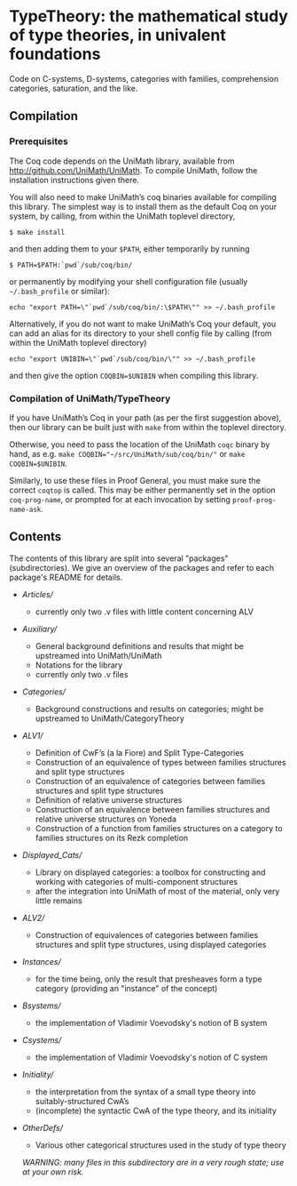 TypeTheory: the mathematical study of type theories, in univalent foundations
==========

Code  on C-systems, D-systems, categories with families, comprehension categories, saturation, and the like.

Compilation
------------

### Prerequisites

The Coq code depends on the UniMath library, available from http://github.com/UniMath/UniMath.
To compile UniMath, follow the installation instructions given there.

You will also need to make UniMath’s coq binaries available for compiling this library.  The simplest way is to install them as the default Coq on your system, by calling, from within the UniMath toplevel directory,
```
$ make install 
```
and then adding them to your `$PATH`, either temporarily by running
```
$ PATH=$PATH:`pwd`/sub/coq/bin/
```
or permanently by modifying your shell configuration file (usually `~/.bash_profile` or similar):
```
echo "export PATH=\"`pwd`/sub/coq/bin/:\$PATH\"" >> ~/.bash_profile
```

Alternatively, if you do not want to make UniMath’s Coq your default, you can add an alias for its directory to your shell config file by calling (from within the UniMath toplevel directory)
```
echo "export UNIBIN=\"`pwd`/sub/coq/bin/\"" >> ~/.bash_profile
```
and then give the option `COQBIN=$UNIBIN` when compiling this library.

### Compilation of UniMath/TypeTheory

If you have UniMath’s Coq in your path (as per the first suggestion above), then our library can be built just with `make` from within the toplevel directory.

Otherwise, you need to pass the location of the UniMath `coqc` binary by hand, as e.g. `make COQBIN="~/src/UniMath/sub/coq/bin/"` or `make COQBIN=$UNIBIN`.

Similarly, to use these files in Proof General, you must make sure the correct `coqtop` is called.  This may be either permanently set in the option `coq-prog-name`, or prompted for at each invocation by setting `proof-prog-name-ask`.

Contents
--------

The contents of this library are split into several "packages" (subdirectories).
We give an overview of the packages and refer to each package's README for details.

* *Articles/*
  * currently only two .v files with little content concerning ALV
* *Auxiliary/*
  * General background definitions and results that might be upstreamed into UniMath/UniMath
  * Notations for the library
  * currently only two .v files
* *Categories/*
  * Background constructions and results on categories; might be upstreamed to UniMath/CategoryTheory
* *ALV1/*
  * Definition of CwF’s (a la Fiore) and Split Type-Categories
  * Construction of an equivalence of types between families structures and split type structures
  * Construction of an equivalence of categories between families structures and split type structures
  * Definition of relative universe structures
  * Construction of an equivalence between families structures and relative universe structures on Yoneda
  * Construction of a function from families structures on a category to families structures on its Rezk completion
* *Displayed_Cats/*
  * Library on displayed categories: a toolbox for constructing and working with categories of multi-component structures
  * after the integration into UniMath of most of the material, only very little remains
* *ALV2/*
  * Construction of equivalences of categories between families structures and split type structures, using
    displayed categories
* *Instances/*
  * for the time being, only the result that presheaves form a type category (providing an "instance" of the concept)
* *Bsystems/*
  * the implementation of Vladimir Voevodsky's notion of B system
* *Csystems/*
  * the implementation of Vladimir Voevodsky's notion of C system
* *Initiality/*
  * the interpretation from the syntax of a small type theory into suitably-structured CwA’s
  * (incomplete) the syntactic CwA of the type theory, and its initiality
* *OtherDefs/*
  * Various other categorical structures used in the study of type theory

  *WARNING: many files in this subdirectory are in a very rough state; use at your own risk.*
